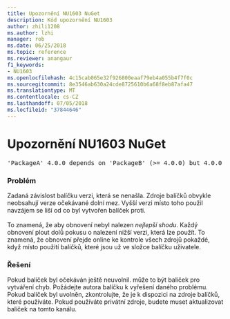 ```yaml
---
title: Upozornění NU1603 NuGet
description: Kód upozornění NU1603
author: zhili1208
ms.author: lzhi
manager: rob
ms.date: 06/25/2018
ms.topic: reference
ms.reviewer: anangaur
f1_keywords:
- NU1603
ms.openlocfilehash: 4c15cab065e32f926800eaaf79eb4a055b4f7f0c
ms.sourcegitcommit: 8e3546ab630a24cde8725610b6a68f8eb87afa47
ms.translationtype: MT
ms.contentlocale: cs-CZ
ms.lasthandoff: 07/05/2018
ms.locfileid: "37844646"
---
```

# <a name="nuget-warning-nu1603"></a>Upozornění NU1603 NuGet

<pre>'PackageA' 4.0.0 depends on 'PackageB' (>= 4.0.0) but 4.0.0 was not found. An approximate best match of 5.0.0 was resolved.</pre>

### <a name="issue"></a>Problém

Zadaná závislost balíčku verzi, která se nenašla. Zdroje balíčků obvykle neobsahují verze očekávané dolní mez. Vyšší verzi místo toho použil navzájem se liší od co byl vytvořen balíček proti.<br/><br/>To znamená, že aby obnovení nebyl nalezen *nejlepší shodu*. Každý obnovení plout dolů pokusu o nalezení nižší verzi, která lze použít. To znamená, že obnovení přejde online ke kontrole všech zdrojů pokaždé, když místo použití balíčků, které jsou už ve složce balíčku uživatele.

### <a name="solution"></a>Řešení
Pokud balíček byl očekáván ještě neuvolnil. může to být balíček pro vytváření chyb. Požádejte autora balíčku k vyřešení daného problému. Pokud balíček byl uvolněn, zkontrolujte, že je k dispozici na zdroje balíčků, které používáte. Pokud používáte privátní zdroje, budete muset aktualizovat balíček na tomto kanálu. 